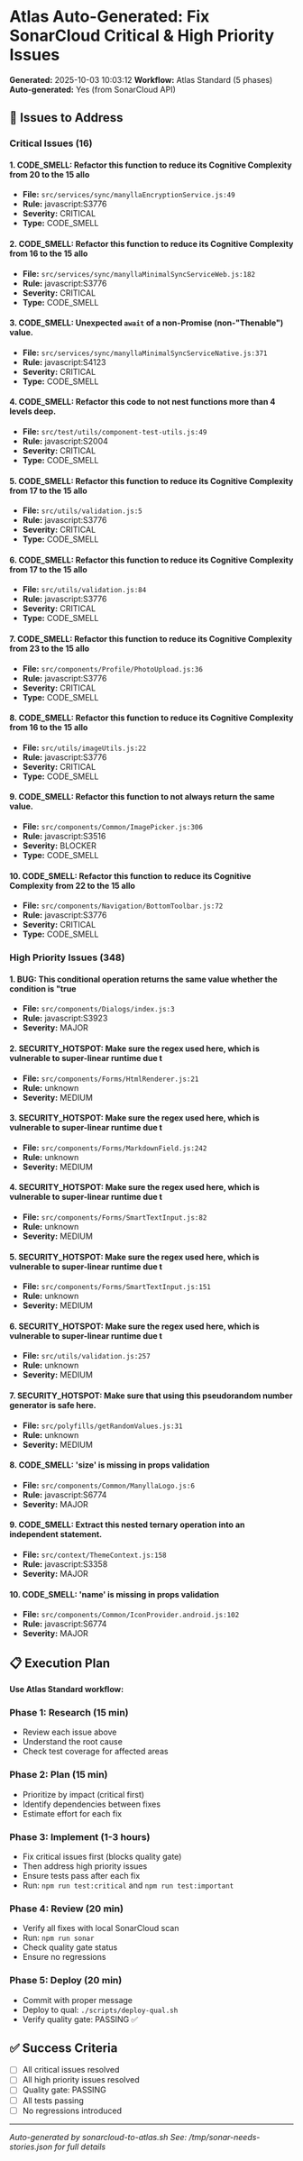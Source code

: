 # Atlas Auto-Generated: Fix SonarCloud Critical & High Priority Issues

**Generated:** 2025-10-03 10:03:12
**Workflow:** Atlas Standard (5 phases)
**Auto-generated:** Yes (from SonarCloud API)

## 🎯 Issues to Address

### Critical Issues (16)

#### 1. CODE_SMELL: Refactor this function to reduce its Cognitive Complexity from 20 to the 15 allo
- **File:** `src/services/sync/manyllaEncryptionService.js:49`
- **Rule:** javascript:S3776
- **Severity:** CRITICAL
- **Type:** CODE_SMELL

#### 2. CODE_SMELL: Refactor this function to reduce its Cognitive Complexity from 16 to the 15 allo
- **File:** `src/services/sync/manyllaMinimalSyncServiceWeb.js:182`
- **Rule:** javascript:S3776
- **Severity:** CRITICAL
- **Type:** CODE_SMELL

#### 3. CODE_SMELL: Unexpected `await` of a non-Promise (non-"Thenable") value.
- **File:** `src/services/sync/manyllaMinimalSyncServiceNative.js:371`
- **Rule:** javascript:S4123
- **Severity:** CRITICAL
- **Type:** CODE_SMELL

#### 4. CODE_SMELL: Refactor this code to not nest functions more than 4 levels deep.
- **File:** `src/test/utils/component-test-utils.js:49`
- **Rule:** javascript:S2004
- **Severity:** CRITICAL
- **Type:** CODE_SMELL

#### 5. CODE_SMELL: Refactor this function to reduce its Cognitive Complexity from 17 to the 15 allo
- **File:** `src/utils/validation.js:5`
- **Rule:** javascript:S3776
- **Severity:** CRITICAL
- **Type:** CODE_SMELL

#### 6. CODE_SMELL: Refactor this function to reduce its Cognitive Complexity from 17 to the 15 allo
- **File:** `src/utils/validation.js:84`
- **Rule:** javascript:S3776
- **Severity:** CRITICAL
- **Type:** CODE_SMELL

#### 7. CODE_SMELL: Refactor this function to reduce its Cognitive Complexity from 23 to the 15 allo
- **File:** `src/components/Profile/PhotoUpload.js:36`
- **Rule:** javascript:S3776
- **Severity:** CRITICAL
- **Type:** CODE_SMELL

#### 8. CODE_SMELL: Refactor this function to reduce its Cognitive Complexity from 16 to the 15 allo
- **File:** `src/utils/imageUtils.js:22`
- **Rule:** javascript:S3776
- **Severity:** CRITICAL
- **Type:** CODE_SMELL

#### 9. CODE_SMELL: Refactor this function to not always return the same value.
- **File:** `src/components/Common/ImagePicker.js:306`
- **Rule:** javascript:S3516
- **Severity:** BLOCKER
- **Type:** CODE_SMELL

#### 10. CODE_SMELL: Refactor this function to reduce its Cognitive Complexity from 22 to the 15 allo
- **File:** `src/components/Navigation/BottomToolbar.js:72`
- **Rule:** javascript:S3776
- **Severity:** CRITICAL
- **Type:** CODE_SMELL

### High Priority Issues (348)

#### 1. BUG: This conditional operation returns the same value whether the condition is "true
- **File:** `src/components/Dialogs/index.js:3`
- **Rule:** javascript:S3923
- **Severity:** MAJOR

#### 2. SECURITY_HOTSPOT: Make sure the regex used here, which is vulnerable to super-linear runtime due t
- **File:** `src/components/Forms/HtmlRenderer.js:21`
- **Rule:** unknown
- **Severity:** MEDIUM

#### 3. SECURITY_HOTSPOT: Make sure the regex used here, which is vulnerable to super-linear runtime due t
- **File:** `src/components/Forms/MarkdownField.js:242`
- **Rule:** unknown
- **Severity:** MEDIUM

#### 4. SECURITY_HOTSPOT: Make sure the regex used here, which is vulnerable to super-linear runtime due t
- **File:** `src/components/Forms/SmartTextInput.js:82`
- **Rule:** unknown
- **Severity:** MEDIUM

#### 5. SECURITY_HOTSPOT: Make sure the regex used here, which is vulnerable to super-linear runtime due t
- **File:** `src/components/Forms/SmartTextInput.js:151`
- **Rule:** unknown
- **Severity:** MEDIUM

#### 6. SECURITY_HOTSPOT: Make sure the regex used here, which is vulnerable to super-linear runtime due t
- **File:** `src/utils/validation.js:257`
- **Rule:** unknown
- **Severity:** MEDIUM

#### 7. SECURITY_HOTSPOT: Make sure that using this pseudorandom number generator is safe here.
- **File:** `src/polyfills/getRandomValues.js:31`
- **Rule:** unknown
- **Severity:** MEDIUM

#### 8. CODE_SMELL: 'size' is missing in props validation
- **File:** `src/components/Common/ManyllaLogo.js:6`
- **Rule:** javascript:S6774
- **Severity:** MAJOR

#### 9. CODE_SMELL: Extract this nested ternary operation into an independent statement.
- **File:** `src/context/ThemeContext.js:158`
- **Rule:** javascript:S3358
- **Severity:** MAJOR

#### 10. CODE_SMELL: 'name' is missing in props validation
- **File:** `src/components/Common/IconProvider.android.js:102`
- **Rule:** javascript:S6774
- **Severity:** MAJOR


## 📋 Execution Plan

**Use Atlas Standard workflow:**

### Phase 1: Research (15 min)
- Review each issue above
- Understand the root cause
- Check test coverage for affected areas

### Phase 2: Plan (15 min)
- Prioritize by impact (critical first)
- Identify dependencies between fixes
- Estimate effort for each fix

### Phase 3: Implement (1-3 hours)
- Fix critical issues first (blocks quality gate)
- Then address high priority issues
- Ensure tests pass after each fix
- Run: `npm run test:critical` and `npm run test:important`

### Phase 4: Review (20 min)
- Verify all fixes with local SonarCloud scan
- Run: `npm run sonar`
- Check quality gate status
- Ensure no regressions

### Phase 5: Deploy (20 min)
- Commit with proper message
- Deploy to qual: `./scripts/deploy-qual.sh`
- Verify quality gate: PASSING ✅

## ✅ Success Criteria

- [ ] All critical issues resolved
- [ ] All high priority issues resolved
- [ ] Quality gate: PASSING
- [ ] All tests passing
- [ ] No regressions introduced

---

*Auto-generated by sonarcloud-to-atlas.sh*
*See: /tmp/sonar-needs-stories.json for full details*
